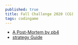 ```yaml
---
published: true
title: Fall Challenge 2020 (CG)
tags: codingame
---
```

- [A Post-Mortem by pb4](https://github.com/pb4git/Fall-Challenge-2020)
- [strategy Guide](https://spicee.mattle.online/lobby/forum/topic/d52WjBx3WX3R27rzy/a-player-s-guide-to-spicee)
